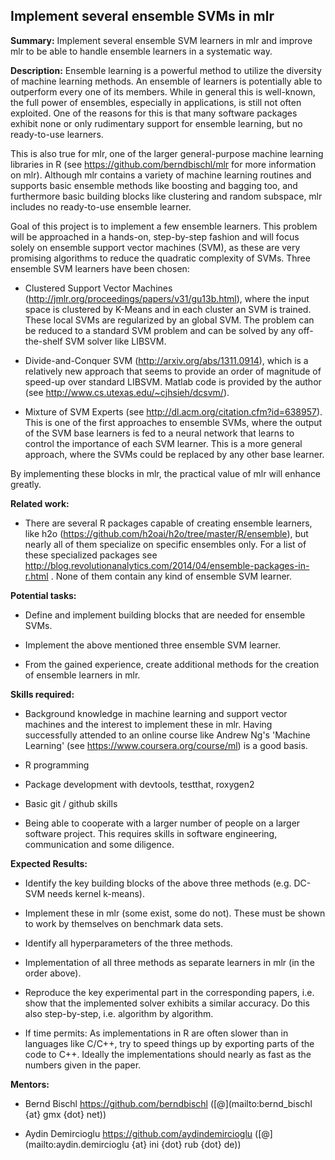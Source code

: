 
## Implement several ensemble SVMs in mlr

**Summary:** Implement several ensemble SVM learners in mlr and improve mlr to be able to handle ensemble learners in a systematic way.

**Description:** 
Ensemble learning is a powerful method to utilize the diversity of machine learning methods. An ensemble of learners is potentially able to outperform every one of its members. While in general this is well-known, the full power of ensembles, especially in applications, is still not often exploited. One of the reasons for this is that many software packages exhibit none or only rudimentary support for ensemble learning, but no ready-to-use learners.

This is also true for mlr, one of the larger general-purpose machine learning libraries in R (see https://github.com/berndbischl/mlr for more information on mlr). Although mlr contains a variety of machine learning routines and supports basic ensemble methods like boosting and bagging too, and furthermore basic building blocks like clustering and random subspace, mlr includes no ready-to-use ensemble learner. 

Goal of this project is to implement a few ensemble learners. This problem will be approached in a hands-on, step-by-step fashion and will focus solely on ensemble support vector machines (SVM), as these are very promising algorithms to reduce the quadratic complexity of SVMs. Three ensemble SVM learners have been chosen:

* Clustered Support Vector Machines (http://jmlr.org/proceedings/papers/v31/gu13b.html), where the input space is clustered by K-Means and in each cluster an SVM is trained. These local SVMs are regularized by an global SVM. The problem can be reduced to a standard SVM problem and can be solved by any off-the-shelf SVM solver like LIBSVM. 

* Divide-and-Conquer SVM (http://arxiv.org/abs/1311.0914), which is a relatively new approach that seems to provide an order of magnitude of speed-up over standard LIBSVM. Matlab code is provided by the author (see http://www.cs.utexas.edu/~cjhsieh/dcsvm/). 

* Mixture of SVM Experts (see http://dl.acm.org/citation.cfm?id=638957). This is one of the first approaches to ensemble SVMs, where the output of the SVM base learners is fed to a neural network that learns to control the importance of each SVM learner. This is a more general approach, where the SVMs could be replaced by any other base learner. 

By implementing these blocks in mlr, the practical value of mlr will enhance greatly. 


**Related work:** 
* There are several R packages capable of creating ensemble learners, like h2o (https://github.com/h2oai/h2o/tree/master/R/ensemble), but nearly all of them specialize on specific ensembles only. For a list of these specialized packages see  http://blog.revolutionanalytics.com/2014/04/ensemble-packages-in-r.html . None of them contain any kind of ensemble SVM learner.

**Potential tasks:** 
* Define and implement building blocks that are needed for ensemble SVMs.

* Implement the above mentioned three ensemble SVM learner.

* From the gained experience, create additional methods for the creation of ensemble learners in mlr.


**Skills required:** 

* Background knowledge in machine learning and support vector machines and the interest to implement these in mlr. Having successfully attended to an online course like Andrew Ng's 'Machine Learning' (see https://www.coursera.org/course/ml) is a good basis.  

* R programming

* Package development with devtools, testthat, roxygen2

* Basic git / github skills

* Being able to cooperate with a larger number of people on a larger software project. This requires skills in software engineering, communication and some diligence.


**Expected Results:** 
* Identify the key building blocks of the above three methods (e.g. DC-SVM needs kernel k-means). 

* Implement these in mlr (some exist, some do not). These must be shown to work by themselves on benchmark data sets.

* Identify all hyperparameters of the three methods.

* Implementation of all three methods as separate learners in mlr (in the order above). 

* Reproduce the key experimental part in the corresponding papers, i.e. show that the implemented solver exhibits a similar accuracy. Do this also step-by-step, i.e. algorithm by algorithm.

* If time permits: As implementations in R are often slower than in languages like C/C++, try to speed things up by exporting parts of the code to C++. Ideally the implementations should nearly as fast as the numbers given in the paper.


**Mentors:**

* Bernd Bischl https://github.com/berndbischl ([@](mailto:bernd_bischl {at} gmx {dot} net))

* Aydin Demircioglu https://github.com/aydindemircioglu ([@](mailto:aydin.demircioglu {at} ini {dot} rub {dot} de))